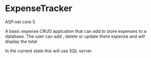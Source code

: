 # ExpenseTracker


ASP.net core 5

A basic expense CRUD applcation that can add to store expenses to a database.
The user can add , delete or update there expense and will display the total

In the current state this will use SQL server 
